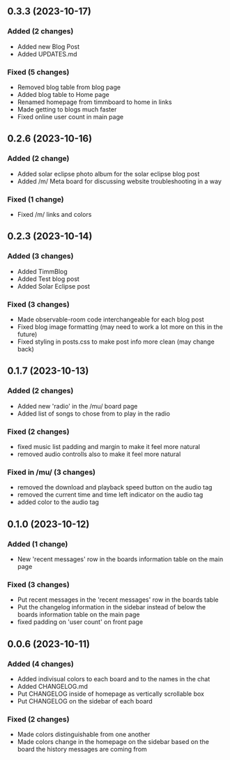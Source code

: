 ## 0.3.3 (2023-10-17)

### Added (2 changes)

- Added new Blog Post
- Added UPDATES.md

### Fixed (5 changes)

- Removed blog table from blog page
- Added blog table to Home page
- Renamed homepage from timmboard to home in links
- Made getting to blogs much faster
- Fixed online user count in main page

## 0.2.6 (2023-10-16)

### Added (2 change)

- Added solar eclipse photo album for the solar eclipse blog post
- Added /m/ Meta board for discussing website troubleshooting in a way

### Fixed (1 change)
- Fixed /m/ links and colors

## 0.2.3 (2023-10-14)

### Added (3 changes)

- Added TimmBlog 
- Added Test blog post
- Added Solar Eclipse post

### Fixed (3 changes)

- Made observable-room code interchangeable for each blog post
- Fixed blog image formatting (may need to work a lot more on this in the future)
- Fixed styling in posts.css to make post info more clean (may change back)

## 0.1.7 (2023-10-13)

### Added (2 changes)

- Added new 'radio' in the /mu/ board page
- Added list of songs to chose from to play in the radio

### Fixed (2 changes)

- fixed music list padding and margin to make it feel more natural
- removed audio controlls also to make it feel more natural

### Fixed in /mu/ (3 changes)

- removed the download and playback speed button on the audio tag
- removed the current time and time left indicator on the audio tag
- added color to the audio tag

## 0.1.0 (2023-10-12)

### Added (1 change)

- New 'recent messages' row in the boards information table on the main page


### Fixed (3 changes)

- Put recent messages in the 'recent messages' row in the boards table
- Put the changelog information in the sidebar instead of below the boards information table on the main page
- fixed padding on 'user count' on front page

## 0.0.6 (2023-10-11)

### Added (4 changes)

- Added indivisual colors to each board and to the names in the chat
- Added CHANGELOG.md
- Put CHANGELOG inside of homepage as vertically scrollable box
- Put CHANGELOG on the sidebar of each board

### Fixed (2 changes)

- Made colors distinguishable from one another
- Made colors change in the homepage on the sidebar based on the board the history messages are coming from

